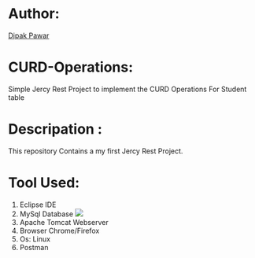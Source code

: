 # Author:
<a href="https://github.com/dipak-pawar131199">Dipak Pawar</a>
# CURD-Operations:
Simple Jercy Rest Project to implement the CURD Operations For Student table

# Descripation :
This repository Contains a my first Jercy Rest Project.
# Tool Used: 
  1. Eclipse IDE
  2. MySql Database <img src="https://www.google.com/imgres?imgurl=https%3A%2F%2Fd1.awsstatic.com%2Fasset-repository%2Fproducts%2Famazon-rds%2F1024px-MySQL.ff87215b43fd7292af172e2a5d9b844217262571.png&imgrefurl=https%3A%2F%2Faws.amazon.com%2Frds%2Fmysql%2Fwhat-is-mysql%2F&tbnid=iNzoFCxK5x6qnM&vet=12ahUKEwiEjf3n5NX0AhW_6jgGHdS1DhwQMygAegUIARDHAQ..i&docid=OBVoR1tZVUxfRM&w=1024&h=530&itg=1&q=mysql%20db%20in&client=ubuntu&ved=2ahUKEwiEjf3n5NX0AhW_6jgGHdS1DhwQMygAegUIARDHAQ">
  3. Apache Tomcat Webserver
  4. Browser Chrome/Firefox
  5. Os: Linux
  6. Postman  
